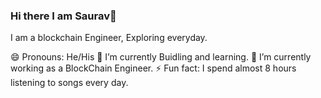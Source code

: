 ### Hi there I am Saurav👋

I am a blockchain Engineer, Exploring everyday.

😄 Pronouns: He/His
🔭 I’m currently Buidling and learning.
🌱 I’m currently working as a BlockChain Engineer.
⚡ Fun fact: I spend almost 8 hours listening to songs every day.

